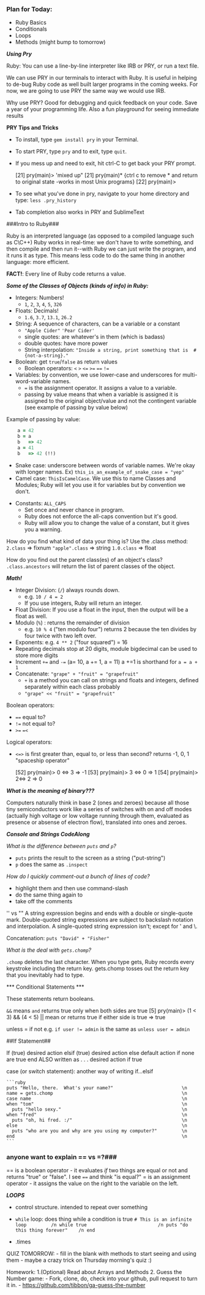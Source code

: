 ### Plan for Today:
- Ruby Basics
- Conditionals
- Loops
- Methods (might bump to tomorrow)


***Using Pry***

Ruby: You can use a line-by-line interpreter like IRB or PRY, or run a text file.

We can use PRY in our terminals to interact with Ruby. It is useful in helping to de-bug Ruby code as well built larger programs in the coming weeks. For now, we are going to use PRY the same way we would use IRB.

Why use PRY?  Good for debugging and quick feedback on your code. Save a year of your programming life. Also a fun playground for seeing immediate results

**PRY Tips and Tricks**

* To install, type `gem install pry` in your Terminal.
* To start PRY, type `pry` and to exit, type `quit`.
* If you mess up and need to exit, hit ctrl-C to get back your PRY prompt.

    [21] pry(main)> 'mixed up"
    [21] pry(main)*   {ctrl c to remove * and return to original state -works in most Unix programs}
    [22] pry(main)>

* To see what you've done in pry, navigate to your home directory and type: `less .pry_history`
* Tab completion also works in PRY and SublimeText

###Intro to Ruby###

Ruby is an interpreted language (as opposed to a compiled language such as C\C++) Ruby works in real-time: we don't have to write something, and then compile and then run it--with Ruby we can just write the program, and it runs it as type.
This means less code to do the same thing in another language: more efficient.

**FACT!**: Every line of Ruby code returns a value.

***Some of the Classes of Objects (kinds of info) in Ruby:***

- Integers: Numbers!
  * `1`, `2`, `3`, `4`, `5`, `326`
- Floats: Decimals!
  * `1.6`, `3.7`, `13.1`, `26.2`
- String: A sequence of characters, can be a variable or a constant
  * `"Apple Cider"` `'Pear Cider'`
  * single quotes: are whatever's in them (which is badass)
  * double quotes: have more power
  * String interpolation: `"Inside a string, print something that is  #{not-a-string}."`
- Boolean: get `true`/`false` as return values
  * Boolean operators: `<` `>` `<=` `>=` `==` `!=`
- Variables: by convention, we use lower-case and underscores for multi-word-variable names.
  * `=` is the assignment operator.  It assigns a value to a variable.
  * passing by value means that when a variable is assigned it is assigned to the original object/value and not the contingent variable  (see example of passing by value below)

Example of passing by value:

```ruby
    a = 42
    b = a
    b   => 42
    a = 41
    b   => 42 (!!)
```

* Snake case: underscore between words of variable names. We're okay with longer names.
    Ex) `this_is_an_example_of_snake_case = "yep"`
* Camel case: `ThisIsCamelCase`. We use this to name Classes and Modules; Ruby will let you use it for variables but by convention we don't.
- Constants: `ALL_CAPS`
  * Set once and never chance in program.
  * Ruby does not enforce the all-caps convention but it's good.
  * Ruby will allow you to change the value of a constant, but it gives you a warning.

How do you find what kind of data your thing is?  Use the .class method:
    `2.class`
    => fixnum
    `"apple".class`
    => string
    `1.0.class`
    => float

How do you find out the parent class(es) of an object's class?
`.class.ancestors` will return the list of parent classes of the object.

***Math!***

- Integer Division: (`/`) always rounds down.
  * e.g. `10 / 4 = 2`
  * If you use integers, Ruby will return an integer.
- Float Division: If you use a float in the input, then the output will be a float as well.
- Modulo (`%`) : returns the remainder of division
  * e.g. `10 % 4` ("ten modulo four") returns 2 because the ten divides by four twice with two left over.
- Exponents: e.g. `4 ** 2` ("four squared") = 16
- Repeating decimals stop at 20 digits, module bigdecimal can be used to store more digits
- Increment `+=` and `-=` (a= 10, a += 1, a = 11) a +=1 is shorthand for `a = a + 1`
- Concatenate: `"grape" + "fruit" = "grapefruit"`
  * `+` is a method you can call on strings and floats and integers, defined separately within each class probably
  * `"grape" << "fruit" = "grapefruit"`

Boolean operators:

- `==` equal to?
- `!=` not equal to?
- `>=` `=<`

Logical operators:
- `<=>` is first greater than, equal to, or less than second? returns -1, 0, 1 "spaceship operator"

    [52] pry(main)> 0 <=> 3
    => -1
    [53] pry(main)> 3 <=> 0
    => 1
    [54] pry(main)> 2<=> 2
    => 0

***What is the meaning of binary???***

Computers naturally think in base 2 (ones and zeroes) because all those tiny semiconductors work like a series of switches with on and off modes (actually high voltage or low voltage running through them, evaluated as presence or absense of electron flow), translated into ones and zeroes.

***Console and Strings CodeAlong***

_What is the difference between `puts` and `p`?_

* `puts` prints the result to the screen as a string ("put-string")
* `p` does the same as `.inspect`

_How do I quickly comment-out a bunch of lines of code?_

* highlight them and then use command-slash
* do the same thing again to
* take off the comments

'' vs ""
A string expression begins and ends with a double or single-quote mark. Double-quoted string expressions are subject to backslash notation and interpolation. A single-quoted string expression isn't; except for \' and \\.

Concatenation:
    `puts "David" + "Fisher" `

_What is the deal with `gets.chomp`?_

`.chomp` deletes the last character. When you type gets, Ruby records every keystroke including the return key. gets.chomp tosses out the return key that you inevitably had to type.

*** Conditional Statements ***

These statements return booleans.

`&&` means `and`
    returns true only when both sides are true
    [5] pry(main)> (1 < 3) && (4 < 5)
|| mean or
    returns true if either side is true
=> true

unless = if not
    e.g. `if user != admin` is the same as `unless user = admin`

##If Statement##

If (true)
  desired action
elsif (true)
  desired action
else
  default action if none are true
end
ALSO written as . . . desired action if true



case (or switch statement): another way of writing if...elsif

    ```ruby
    puts "Hello, there.  What's your name?"                         \n
    name = gets.chomp                                               \n
    case name                                                       \n
    when "tom"                                                      \n
	  puts "hello sexy."                                            \n
	when "fred"                                                     \n
	  puts "oh, hi fred. :/"                                        \n
	else                                                            \n
      puts "who are you and why are you using my computer?"         \n
    end                                                             \n
    ```

### anyone want to explain == vs =?###
== is a boolean operator - it evaluates *if* two things are equal or not and returns "true" or "false".
    I see `==` and think "is equal?"
= is an assignment operator - it assigns the value on the right to the variable on the left.



***LOOPS***
- control structure. intended to repeat over something
- `while` loop: does thing while a condition is true
    `# This is an infinite loop         /n
    while true                          /n
        puts "do this thing forever"    /n
    end`

- .times


QUIZ TOMORROW:
        - fill in the blank with methods to start seeing and using them
        - maybe a crazy trick on Thursday morning's quiz :)

Homework: 1.(Optional) Read about Arrays and Methods
          2. Guess the Number game:
                - Fork, clone, do, check into your github, pull request to turn it in.
                - https://github.com/tibbon/ga-guess-the-number
